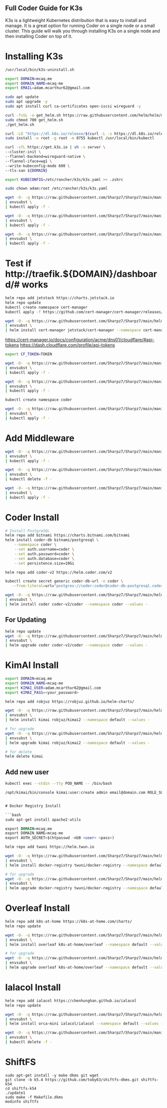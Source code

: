 ## Full Coder Guide for K3s

K3s is a lightweight Kubernetes distribution that is easy to install and manage. It is a great option for running Coder on a single node or a small cluster. This guide will walk you through installing K3s on a single node and then installing Coder on top of it.


# Installing K3s

```bash
/usr/local/bin/k3s-uninstall.sh
```

```bash
export DOMAIN=mcaq.me
export DOMAIN_NAME=mcaq-me
export EMAIL=adam.mcarthur62@gmail.com
```

```bash
sudo apt update
sudo apt upgrade -y
sudo apt install curl ca-certificates open-iscsi wireguard -y
```

```bash
curl -fsSL -o get_helm.sh https://raw.githubusercontent.com/helm/helm/main/scripts/get-helm-3
sudo chmod 700 get_helm.sh
./get_helm.sh
```

```bash
curl -LO "https://dl.k8s.io/release/$(curl -L -s https://dl.k8s.io/release/stable.txt)/bin/linux/amd64/kubectl"
sudo install -o root -g root -m 0755 kubectl /usr/local/bin/kubectl
```

```bash
curl -sfL https://get.k3s.io | sh -s server \
--cluster-init \
--flannel-backend=wireguard-native \
--flannel-iface=wg1 \
--write-kubeconfig-mode 600 \
--tls-san ${DOMAIN}
```

```bash
export KUBECONFIG=/etc/rancher/k3s/k3s.yaml >> .zshrc
```

```bash
sudo chown adam:root /etc/rancher/k3s/k3s.yaml
```

```bash
wget -O- -q https://raw.githubusercontent.com/Sharpz7/Sharpz7/main/manifests/traefik/traefig-config.yaml \
| envsubst \
| kubectl apply -f -
```

```bash
wget -O- -q https://raw.githubusercontent.com/Sharpz7/Sharpz7/main/manifests/traefik/dashboard-service.yaml \
| envsubst \
| kubectl apply -f -
```

```bash
wget -O- -q https://raw.githubusercontent.com/Sharpz7/Sharpz7/main/manifests/traefik/dashboard-ingress.yaml \
| envsubst \
| kubectl apply -f -
```

# Test if http://traefik.${DOMAIN}/dashboard/# works

```bash
helm repo add jetstack https://charts.jetstack.io
helm repo update
kubectl create namespace cert-manager
kubectl apply -f https://github.com/cert-manager/cert-manager/releases/download/v1.11.0/cert-manager.crds.yaml
```

```bash
wget -O- -q https://raw.githubusercontent.com/Sharpz7/Sharpz7/main/helm/cert-manager.yaml \
| envsubst \
| helm install cert-manager jetstack/cert-manager --namespace cert-manager --version v1.11.0 --values -
```

https://cert-manager.io/docs/configuration/acme/dns01/cloudflare/#api-tokens
https://dash.cloudflare.com/profile/api-tokens

```bash
export CF_TOKEN=TOKEN
```

```bash
wget -O- -q https://raw.githubusercontent.com/Sharpz7/Sharpz7/main/manifests/cloudflare/token.yaml \
| envsubst \
| kubectl apply -f -
```

```bash
wget -O- -q https://raw.githubusercontent.com/Sharpz7/Sharpz7/main/manifests/cloudflare/issuer.yaml \
| envsubst \
| kubectl apply -f -
```

```bash
kubectl create namespace coder
```


```bash
wget -O- -q https://raw.githubusercontent.com/Sharpz7/Sharpz7/main/manifests/certs.yaml \
| envsubst \
| kubectl apply -f -
```

# Add Middleware
```bash
wget -O- -q https://raw.githubusercontent.com/Sharpz7/Sharpz7/main/manifests/middleware/https-redirect.yaml \
| envsubst \
| kubectl apply -f -
```

```bash
wget -O- -q https://raw.githubusercontent.com/Sharpz7/Sharpz7/main/manifests/traefik/dashboard-ingress.yaml \
| envsubst \
| kubectl delete -f -
```

```bash
wget -O- -q https://raw.githubusercontent.com/Sharpz7/Sharpz7/main/manifests/traefik/dashboard-ingress-https.yaml \
| envsubst \
| kubectl apply -f -
```

# Coder Install

```bash
# Install PostgreSQL
helm repo add bitnami https://charts.bitnami.com/bitnami
helm install coder-db bitnami/postgresql \
    --namespace coder \
    --set auth.username=coder \
    --set auth.password=coder \
    --set auth.database=coder \
    --set persistence.size=10Gi
```

```bash
helm repo add coder-v2 https://helm.coder.com/v2
```

```bash
kubectl create secret generic coder-db-url -n coder \
   --from-literal=url="postgres://coder:coder@coder-db-postgresql.coder.svc.cluster.local:5432/coder?sslmode=disable"
```

```bash
wget -O- -q https://raw.githubusercontent.com/Sharpz7/Sharpz7/main/helm/coder.yml \
| envsubst \
| helm install coder coder-v2/coder --namespace coder --values -
```

## For Updating

```bash
helm repo update
wget -O- -q https://raw.githubusercontent.com/Sharpz7/Sharpz7/main/helm/coder.yml \
| envsubst \
| helm upgrade coder coder-v2/coder --namespace coder --values -
```

# KimAI Install

```bash
export DOMAIN=mcaq.me
export DOMAIN_NAME=mcaq-me
export KIMAI_USER=adam.mcarthur62@gmail.com
export KIMAI_PASS=<your_password>
```

```bash
helm repo add robjuz https://robjuz.github.io/helm-charts/

wget -O- -q https://raw.githubusercontent.com/Sharpz7/Sharpz7/main/helm/kimai.yaml \
| envsubst \
| helm install kimai robjuz/kimai2 --namespace default --values -

# for upgrade
wget -O- -q https://raw.githubusercontent.com/Sharpz7/Sharpz7/main/helm/kimai.yaml \
| envsubst \
| helm upgrade kimai robjuz/kimai2 --namespace default --values -

# for delete
helm delete kimai
```

## Add new user

```bash
kubectl exec --stdin --tty POD_NAME -- /bin/bash

/opt/kimai/bin/console kimai:user:create admin email@domain.com ROLE_SUPER_ADMIN password
```

```sql

# Docker Registry Install

```bash
sudo apt-get install apache2-utils

export DOMAIN=mcaq.me
export DOMAIN_NAME=mcaq-me
export AUTH_SECRET=$(htpasswd -nbB <user> <pass>)
```

```bash
helm repo add twuni https://helm.twun.io

wget -O- -q https://raw.githubusercontent.com/Sharpz7/Sharpz7/main/helm/docker-registry.yaml \
| envsubst \
| helm install docker-registry twuni/docker-registry --namespace default --values -

# for upgrade
wget -O- -q https://raw.githubusercontent.com/Sharpz7/Sharpz7/main/helm/docker-registry.yaml \
| envsubst \
| helm upgrade docker-registry twuni/docker-registry --namespace default --values -
```

# Overleaf Install

```bash
helm repo add k8s-at-home https://k8s-at-home.com/charts/
helm repo update

wget -O- -q https://raw.githubusercontent.com/Sharpz7/Sharpz7/main/helm/overleaf.yaml \
| envsubst \
| helm install overleaf k8s-at-home/overleaf --namespace default --values -

# for upgrade
wget -O- -q https://raw.githubusercontent.com/Sharpz7/Sharpz7/main/helm/overleaf.yaml \
| envsubst \
| helm upgrade overleaf k8s-at-home/overleaf --namespace default --values -
```

# Ialacol Install

```bash
helm repo add ialacol https://chenhunghan.github.io/ialacol
helm repo update

wget -O- -q https://raw.githubusercontent.com/Sharpz7/Sharpz7/main/helm/ialacol.yaml \
| envsubst \
| helm install orca-mini ialacol/ialacol --namespace default --values -

wget -O- -q https://raw.githubusercontent.com/Sharpz7/Sharpz7/main/manifests/ialacol/ingress.yml \
| envsubst \
| kubectl delete -f -
```

# ShiftFS

```
sudo apt-get install -y make dkms git wget
git clone -b k5.4 https://github.com/toby63/shiftfs-dkms.git shiftfs-k54
cd shiftfs-k54
./update1
sudo make -f Makefile.dkms
modinfo shiftfs
```